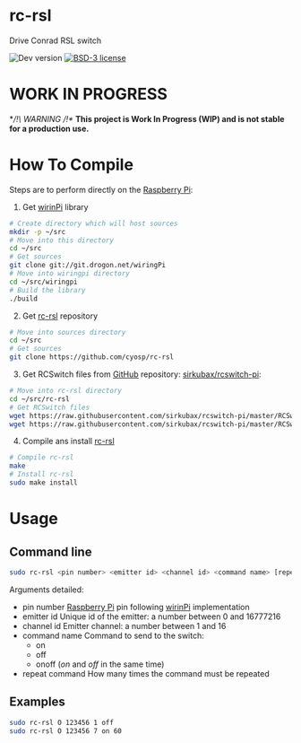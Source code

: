# rc-rsl
Drive Conrad RSL switch

![Dev version](https://img.shields.io/badge/dev-0.1.0-orange.svg)
[![BSD-3 license](https://img.shields.io/badge/license-BSD--3--Clause-428F7E.svg)](https://tldrlegal.com/license/bsd-3-clause-license-%28revised%29)

# WORK IN PROGRESS

**/!\ WARNING /!\**
**This project is Work In Progress (WIP) and is not stable for a production use.**

# How To Compile

Steps are to perform directly on the [Raspberry Pi](https://www.raspberrypi.org/products/):

1. Get [wirinPi](http://wiringpi.com/) library
```bash
# Create directory which will host sources
mkdir -p ~/src
# Move into this directory
cd ~/src
# Get sources
git clone git://git.drogon.net/wiringPi
# Move into wiringpi directory
cd ~/src/wiringpi
# Build the library
./build
```

2. Get [rc-rsl](https://github.com/cyosp/rc-rsl) repository
```bash
# Move into sources directory
cd ~/src
# Get sources
git clone https://github.com/cyosp/rc-rsl
```
3. Get RCSwitch files from [GitHub](http://github.com) repository: [sirkubax/rcswitch-pi](http://github.com/sirkubax/rcswitch-pi):
```bash
# Move into rc-rsl directory
cd ~/src/rc-rsl
# Get RCSwitch files
wget https://raw.githubusercontent.com/sirkubax/rcswitch-pi/master/RCSwitch.h
wget https://raw.githubusercontent.com/sirkubax/rcswitch-pi/master/RCSwitch.cpp
```
4. Compile ans install [rc-rsl](https://github.com/cyosp/rc-rsl)
```bash
# Compile rc-rsl
make
# Install rc-rsl
sudo make install
```

# Usage

## Command line

```bash
sudo rc-rsl <pin number> <emitter id> <channel id> <command name> [repeat command]
``` 

Arguments detailed:
 * pin number
	[Raspberry Pi](https://www.raspberrypi.org/products/) pin following [wirinPi](http://wiringpi.com/) implementation
 * emitter id
	Unique id of the emitter: a number between 0 and 16777216
 * channel id
	Emitter channel: a number between 1 and 16
 * command name
	Command to send to the switch:
	* on
	* off
	* onoff (*on* and *off* in the same time)
 * repeat command
	How many times the command must be repeated

## Examples

```bash
sudo rc-rsl O 123456 1 off
sudo rc-rsl O 123456 7 on 60
```

